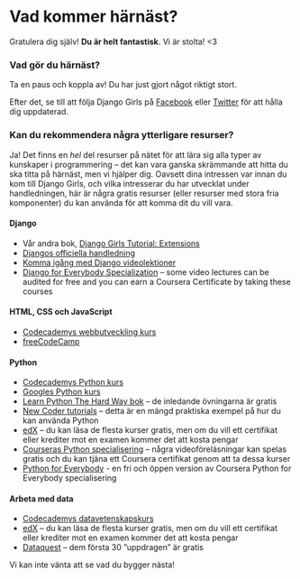 # Vad kommer härnäst?

Gratulera dig själv! **Du är helt fantastisk**. Vi är stolta! <3

### Vad gör du härnäst?

Ta en paus och koppla av! Du har just gjort något riktigt stort.

Efter det, se till att följa Django Girls på [Facebook](http://facebook.com/djangogirls) eller [Twitter](https://twitter.com/djangogirls) för att hålla dig uppdaterad.

### Kan du rekommendera några ytterligare resurser?

Ja! Det finns en *hel* del resurser på nätet för att lära sig alla typer av kunskaper i programmering – det kan vara ganska skrämmande att hitta du ska titta på härnäst, men vi hjälper dig. Oavsett dina intressen var innan du kom till Django Girls, och vilka intresserar du har utvecklat under handledningen, här är några gratis resurser (eller resurser med stora fria komponenter) du kan använda för att komma dit du vill vara.

#### Django

- Vår andra bok, [Django Girls Tutorial: Extensions](https://tutorial-extensions.djangogirls.org/)
- [Djangos officiella handledning](https://docs.djangoproject.com/en/2.2/intro/tutorial01/)
- [Komma igång med Django videolektioner](http://www.gettingstartedwithdjango.com/)
- [Django for Everybody Specialization](https://www.coursera.org/specializations/django) – some video lectures can be audited for free and you can earn a Coursera Certificate by taking these courses

#### HTML, CSS och JavaScript

- [Codecademys webbutveckling kurs](https://www.codecademy.com/learn/paths/web-development)
- [freeCodeCamp](https://www.freecodecamp.org/)

#### Python

- [Codecademys Python kurs](https://www.codecademy.com/learn/learn-python)
- [Googles Python kurs](https://developers.google.com/edu/python/)
- [Learn Python The Hard Way bok](http://learnpythonthehardway.org/book/) – de inledande övningarna är gratis
- [New Coder tutorials](http://newcoder.io/tutorials/) – detta är en mängd praktiska exempel på hur du kan använda Python
- [edX](https://www.edx.org/course?search_query=python) – du kan läsa de flesta kurser gratis, men om du vill ett certifikat eller krediter mot en examen kommer det att kosta pengar
- [Courseras Python specialisering](https://www.coursera.org/specializations/python) – några videoföreläsningar kan spelas gratis och du kan tjäna ett Coursera certifikat genom att ta dessa kurser
- [Python for Everybody](https://www.py4e.com/) - en fri och öppen version av Coursera Python for Everybody specialisering

#### Arbeta med data

- [Codecademys datavetenskapskurs](https://www.codecademy.com/learn/paths/data-science)
- [edX](https://www.edx.org/course/?search_query=python&subject=Data%20Analysis%20%26%20Statistics) – du kan läsa de flesta kurser gratis, men om du vill ett certifikat eller krediter mot en examen kommer det att kosta pengar
- [Dataquest](https://www.dataquest.io/) – dem första 30 ”uppdragen” är gratis

Vi kan inte vänta att se vad du bygger nästa!